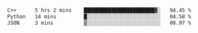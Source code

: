 <!--START_SECTION:waka-->

```txt
C++      5 hrs 2 mins    ███████████████████████▓░   94.45 %
Python   14 mins         █░░░░░░░░░░░░░░░░░░░░░░░░   04.58 %
JSON     3 mins          ▒░░░░░░░░░░░░░░░░░░░░░░░░   00.97 %
```

<!--END_SECTION:waka-->
